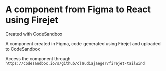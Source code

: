 # A component from Figma to React using Firejet

Created with CodeSandbox

A component created in Figma, code generated using Firejet and uploaded to CodeSandbox

Access the component through `https://codesandbox.io/s/github/claudiajaeger/firejet-tailwind`
